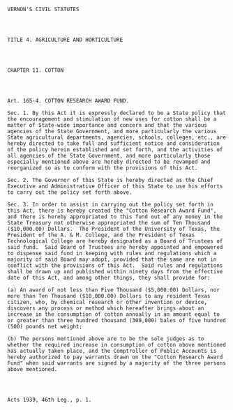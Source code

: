 ﻿
    
    
    	
    					
    
    
    VERNON'S CIVIL STATUTES
    
      
    
    
    TITLE 4. AGRICULTURE AND HORTICULTURE
    
      
    
    
    CHAPTER 11. COTTON
    
      
    
    
    Art. 165-4. COTTON RESEARCH AWARD FUND.
    
    Sec. 1. By this Act it is expressly declared to be a State policy that the encouragement and stimulation of new uses for cotton shall be a matter of State-wide importance and concern and that the various agencies of the State Government, and more particularly the various State agricultural departments, agencies, schools, colleges, etc., are hereby directed to take full and sufficient notice and consideration of the policy herein established and set forth, and the activities of all agencies of the State Government, and more particularly those especially mentioned above are hereby directed to be revamped and reorganized so as to conform with the provisions of this Act.
    
    Sec. 2. The Governor of this State is hereby directed as the Chief Executive and Administrative Officer of this State to use his efforts to carry out the policy set forth above.
    
    Sec. 3. In order to assist in carrying out the policy set forth in this Act, there is hereby created the "Cotton Research Award Fund", and there is hereby appropriated to this fund out of any money in the State Treasury not otherwise appropriated the sum of Ten Thousand ($10,000.00) Dollars.  The President of the University of Texas, the President of the A. & M. College, and the President of Texas Technological College are hereby designated as a Board of Trustees of said fund.  Said Board of Trustees are hereby appointed and empowered to dispense said fund in keeping with rules and regulations which a majority of said Board may adopt, provided that the same are not in conflict with the provisions of this Act.  Said rules and regulations shall be drawn up and published within ninety days from the effective date of this Act, and among other things, they shall provide for:
    
    (a) An award of not less than Five Thousand ($5,000.00) Dollars, nor more than Ten Thousand ($10,000.00) Dollars to any resident Texas citizen, who, by chemical research or other invention or device, discovers any process or method which hereafter brings about an increase in the consumption of cotton annually in an amount equal to or greater than three hundred thousand (300,000) bales of five hundred (500) pounds net weight;
    
    (b) The persons mentioned above are to be the sole judges as to whether the required increase in consumption of cotton above mentioned has actually taken place, and the Comptroller of Public Accounts is hereby authorized to pay warrants drawn on the "Cotton Research Award Fund" when said warrants are signed by a majority of the three persons above mentioned.
    
    
    
    
    Acts 1939, 46th Leg., p. 1.
    
    
    
    
    				
